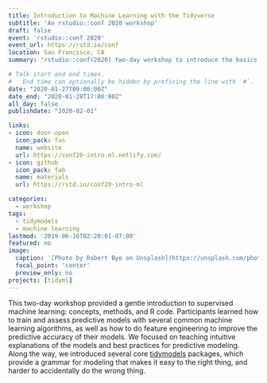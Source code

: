 ```yaml
---
title: Introduction to Machine Learning with the Tidyverse 
subtitle: 'An rstudio::conf 2020 workshop'
draft: false
event: 'rstudio::conf 2020'
event_url: https://rstd.io/conf
location: San Francisco, CA
summary: "rstudio::conf(2020) two-day workshop to introduce the basics of machine learning and tidymodels."

# Talk start and end times.
#   End time can optionally be hidden by prefixing the line with `#`.
date: "2020-01-27T09:00:00Z"
date_end: "2020-01-28T17:00:00Z"
all_day: false
publishdate: "2020-02-01"

links:
- icon: door-open
  icon_pack: fas
  name: website
  url: https://conf20-intro-ml.netlify.com/
- icon: github
  icon_pack: fab
  name: materials
  url: https://rstd.io/conf20-intro-ml

categories:
  - workshop
tags:
  - tidymodels
  - machine learning
lastmod: '2019-06-16T02:20:01-07:00'
featured: no
image:
  caption: '[Photo by Robert Bye on Unsplash](https://unsplash.com/photos/R-WtV-QyVnY)'
  focal_point: 'center'
  preview_only: no
projects: [tidyml]
---
```


This two-day workshop provided a gentle introduction to supervised machine learning: concepts, methods, and R code. Participants learned how to train and assess predictive models with several common machine learning algorithms, as well as how to do feature engineering to improve the predictive accuracy of their models. We focused on teaching intuitive explanations of the models and best practices for predictive modeling. Along the way, we introduced several core [tidymodels](https://github.com/tidymodels) packages, which provide a grammar for modeling that makes it easy to the right thing, and harder to accidentally do the wrong thing.